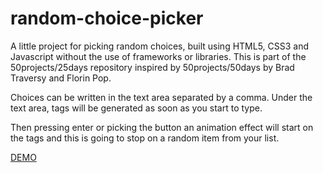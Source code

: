 # random-choice-picker
A little project for picking random choices, built using HTML5, CSS3 and Javascript without the use of frameworks or libraries.  This is part of the 50projects/25days repository inspired by 50projects/50days by Brad Traversy and Florin Pop.

Choices can be written in the text area separated by a comma. Under the text area, tags will be generated as soon as you start to type. 

Then pressing enter or picking the button an animation effect will start on the tags and this is going to stop on a random item from your list. 

<a href="https://rosgas.github.io/50components-25days/Random%20choice%20piker/pj-13.html">DEMO</a>
<img src= "" alt="" />
